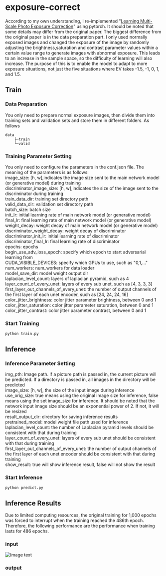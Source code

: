 # exposure-correct
According to my own understanding, I re-implemented "[Learning Multi-Scale Photo Exposure Correction](https://arxiv.org/pdf/2003.11596.pdf)" using pytorch. It should be noted that some details may differ from the original paper. The biggest difference from the original paper is in the data preparation part. I only used normally exposed images and changed the exposure of the image by randomly adjusting the brightness,saturation and contrast parameter values within a certain value range to generate images with abnormal exposure. This leads to an increase in the sample space, so the difficulty of learning will also increase. The purpose of this is to enable the model to adapt to more exposure situations, not just the five situations where EV takes -1.5, -1, 0, 1, and 1.5. 
## Train 
### Data Preparation
You only need to prepare normal exposure images, then divide them into training sets and validation sets and store them in different folders. As follows 
```
data
    ├─train
    └─valid
```
### Training Parameter Setting 
You only need to configure the parameters in the conf.json file. The meaning of the parameters is as follows:  
image_size: \[h, w\],indicates the image size sent to the main network model (or generative model) during training  
discriminator_image_size: \[h, w\],indicates the size of the image sent to the discriminator during training  
train_data_dir: training set directory path  
valid_data_dir: validation set directory path  
batch_size: batch size  
init_lr: initial learning rate of main network model (or generative model)  
final_lr: final learning rate of main network model (or generative model)  
weight_decay: weight decay of main network model (or generative model)  
discriminator_weight_decay: weight decay of discriminator  
discriminator_init_lr: initial learning rate of discriminator  
discriminator_final_lr: final learning rate of discriminator  
epochs: epochs  
begin_use_adv_loss_epoch: specify which epoch to start adversarial learning from  
CUDA_VISIBLE_DEVICES: specify which GPUs to use, such as "0,1,..."  
num_workers: num_workers for data loader  
model_save_dir: model weight output dir  
laplacian_level_count: layers of laplacian pyramid, such as 4  
layer_count_of_every_unet: layers of every sub unet, such as \[4, 3, 3, 3\]  
first_layer_out_channels_of_every_unet: the number of output channels of the first layer of each unet encoder, such as \[24, 24, 24, 16\]  
color_jitter_brightness: color jitter parameter brightness, between 0 and 1  
color_jitter_saturation: color jitter parameter saturation, between 0 and 1  
color_jitter_contrast: color jitter parameter contrast, between 0 and 1  
### Start Training 
```
python train.py
```
## Inference 
### Inference Parameter Setting 
img_pth: Image path. if a picture path is passed in, the current picture will be predicted. If a directory is passed in, all images in the directory will be predicted  
image_size: \[h, w\], the size of the input image during inference  
use_orig_size: true means using the original image size for inference, false means using the set image_size for inference. It should be noted that the network input image size should be an exponential power of 2. If not, it will be resized  
result_output_dir: directory for saving inference results  
pretrained_model: model weight file path used for inference  
laplacian_level_count: the number of Laplacian pyramid levels should be consistent with that during training  
layer_count_of_every_unet: layers of every sub unet should be consistent with that during training  
first_layer_out_channels_of_every_unet: the number of output channels of the first layer of each unet encoder should be consistent with that during training  
show_result: true will show inference result, false will not show the result  
### Start Inference 
```
python predict.py
```
## Inference Results
Due to limited computing resources, the original training for 1,000 epochs was forced to interrupt when the training reached the 486th epoch. Therefore, the following performance are the performance when training lasts for 486 epochs.  
### input
![Image text]([https://raw.github.com/yourName/repositpry/master/yourprojectName/img-folder/test.jpg](https://github.com/1991yuyang/exposure-correct/blob/main/test/a0024-_DSC8932_0.JPG)https://github.com/1991yuyang/exposure-correct/blob/main/test/a0024-_DSC8932_0.JPG)
### output
